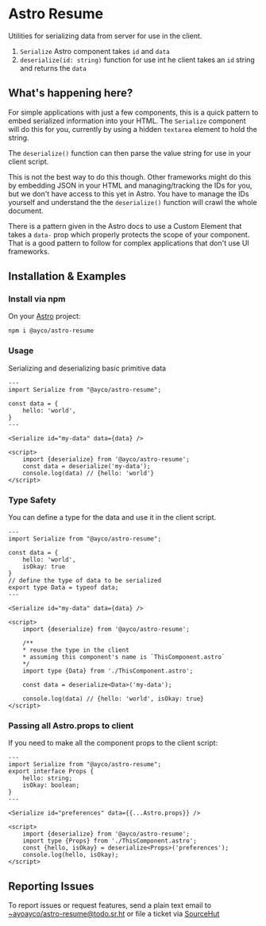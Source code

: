 # Astro Resume

Utilities for serializing data from server for use in the client.

1. `Serialize` Astro component takes `id` and `data`
1. `deserialize(id: string)` function for use int he client takes an `id` string and returns the `data`

## What's happening here?

For simple applications with just a few components, this is a quick pattern to embed serialized information into your HTML. The `Serialize` component will do this for you, currently by using a hidden `textarea` element to hold the string.

The `deserialize()` function can then parse the value string for use in your client script.

This is not the best way to do this though. Other frameworks might do this by embedding JSON in your HTML and managing/tracking the IDs for you, but we don't have access to this yet in Astro. You have to manage the IDs yourself and understand the the `deserialize()` function will crawl the whole document.

There is a pattern given in the Astro docs to use a Custom Element that takes a `data-` prop which properly protects the scope of your component. That is a good pattern to follow for complex applications that don't use UI frameworks.

## Installation & Examples

### Install via npm

On your [Astro](https://astro.build) project:

```
npm i @ayco/astro-resume
```

### Usage

Serializing and deserializing basic primitive data

```astro
---
import Serialize from "@ayco/astro-resume";

const data = {
	hello: 'world',
}
---

<Serialize id="my-data" data={data} />

<script>
	import {deserialize} from '@ayco/astro-resume';
	const data = deserialize('my-data');
	console.log(data) // {hello: 'world'}
</script>

```

### Type Safety

You can define a type for the data and use it in the client script.

```astro
---
import Serialize from "@ayco/astro-resume";

const data = {
	hello: 'world',
	isOkay: true
}
// define the type of data to be serialized
export type Data = typeof data;
---

<Serialize id="my-data" data={data} />

<script>
	import {deserialize} from '@ayco/astro-resume';

	/**
	* reuse the type in the client
	* assuming this component's name is `ThisComponent.astro`
	*/
	import type {Data} from './ThisComponent.astro';

	const data = deserialize<Data>('my-data');

	console.log(data) // {hello: 'world', isOkay: true}
</script>
```

### Passing all Astro.props to client

If you need to make all the component props to the client script:

```astro
---
import Serialize from "@ayco/astro-resume";
export interface Props {
	hello: string;
	isOkay: boolean;
}
---

<Serialize id="preferences" data={{...Astro.props}} />

<script>
	import {deserialize} from '@ayco/astro-resume';
	import type {Props} from './ThisComponent.astro';
	const {hello, isOkay} = deserialize<Props>('preferences');
	console.log(hello, isOkay);
</script>
```

## Reporting Issues

To report issues or request features, send a plain text email to [~ayoayco/astro-resume@todo.sr.ht](mailto:~ayoayco/astro-resume@todo.sr.ht) or file a ticket via [SourceHut](https://todo.sr.ht/~ayoayco/astro-resume)

